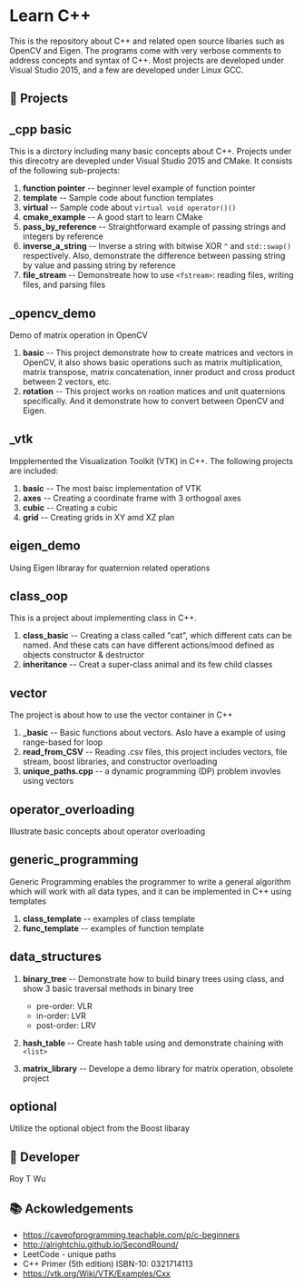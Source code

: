 # Learn C++
This is the repository about C++ and related open source libaries such as OpenCV and Eigen. The programs come with very verbose comments to address concepts and syntax of C++. Most projects are developed under Visual Studio 2015, and a few are developed under Linux GCC.


💾 Projects
------------

## _cpp basic 
This is a dirctory including many basic concepts about C++. Projects under this direcotry are devepled under Visual Studio 2015 and CMake. It consists of the following sub-projects: 

1. **function pointer** -- beginner level example of function pointer
2. **template** -- Sample code about function templates
3. **virtual** -- Sample code about `virtual void operator()()`
4. **cmake_example** -- A good start to learn CMake
5. **pass_by_reference** -- Straightforward example of passing strings and integers by reference 
6. **inverse_a_string** -- Inverse a string with bitwise XOR `^` and `std::swap()` respectively. Also, demonstrate the difference between passing string by value and passing string by reference
7. **file_stream** -- Demonstreate how to use `<fstream>`: reading files, writing files, and parsing files  

## _opencv_demo
Demo of matrix operation in OpenCV
1. **basic** -- 
  This project demonstrate how to create matrices and vectors in OpenCV, it also shows basic operations such as matrix multiplication, matrix transpose, matrix concatenation, inner product and cross product between 2 vectors, etc.
2. **rotation** --
  This project works on roation matices and unit quaternions specifically. And it demonstrate how to convert between OpenCV and Eigen.

## _vtk
Impplemented the Visualization Toolkit (VTK) in C++. The following projects are included: 
1. **basic** -- The most baisc implementation of VTK
2. **axes**  -- Creating a coordinate frame with 3 orthogoal axes
3. **cubic** -- Creating a cubic
4. **grid**  -- Creating grids in XY amd XZ plan

## eigen_demo
Using Eigen libraray for quaternion related operations

## class_oop
This is a project about implementing class in C++. 
1. **class_basic** -- Creating a class called "cat", which different cats can be named. And these cats can have different actions/mood defined as objects constructor & destructor    
2. **inheritance** -- Creat a super-class animal and its few child classes
	
## vector
The project is about how to use the vector container in C++
1. **_basic** -- Basic functions about vectors. Aslo have a example of using range-based for loop
2. **read_from_CSV** -- Reading .csv files, this project includes vectors, file stream, boost libraries, and constructor overloading
3. **unique_paths.cpp** -- a dynamic programming (DP) problem invovles using vectors

## operator_overloading
Illustrate basic concepts about operator overloading

## generic_programming
Generic Programming enables the programmer to write a general algorithm which will work with all data types, and it can be implemented in C++ using templates
1. **class_template** -- examples of class template
2. **func_template** --  examples of function template

##  data_structures 
1. **binary_tree** --   Demonstrate how to build binary trees using class, and show 3 basic traversal methods in binary tree
   - pre-order: VLR  
   - in-order: LVR
   - post-order: LRV
   
2. **hash_table** -- Create hash table using <vector> and demonstrate chaining with `<list>`
	
3. **matrix_library** -- Develope a demo library for matrix operation, obsolete project   

## optional
Utilize the optional object from the Boost libaray





🤖 Developer 
------
Roy T Wu
   
    

📚 Ackowledgements
---------------
- https://caveofprogramming.teachable.com/p/c-beginners  
- http://alrightchiu.github.io/SecondRound/
- LeetCode - unique paths
- C++ Primer (5th edition) ISBN-10: 0321714113
- https://vtk.org/Wiki/VTK/Examples/Cxx
